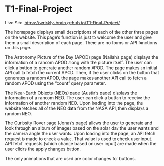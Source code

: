 # T1-Final-Project
Live Site: 
https://wrinkly-brain.github.io/T1-Final-Project/


The homepage displays small descriptions of each of the other three pages on the website. This page’s function is just to welcome the user and give them a small description of each page. There are no forms or API functions on this page.

The Astronomy Picture of the Day (APOD) page (Nailah’s page) displays the information of a random APOD along with the picture itself. The user can click a button to generate another random APOD. The page makes an initial API call to fetch the current APOD. Then, if the user clicks on the button that generates a random APOD, the page makes another API call to fetch a random APOD using the “count” query parameter. 

The Near-Earth Objects (NEOs) page (Austin’s page) displays the information of a random NEO. The user can click a button to receive the information of another random NEO. Upon loading into the page, the website fetches all of the NEO data from the NASA API, then displays a random NEO.

The Curiosity Rover page (Jonas’s page) allows the user to generate and look through an album of images based on the solar day the user wants and the camera angle the user wants. Upon loading into the page, an API fetch request is made to check a value. That value is used to check user input. API fetch requests (which change based on user input) are made when the user clicks the apply changes button.

The only animations that are used are color changes for buttons.
